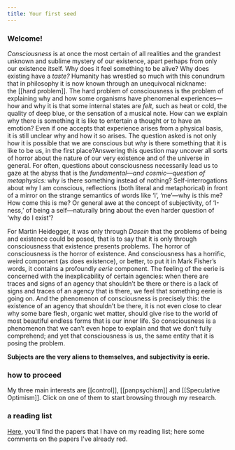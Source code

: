 ```yaml
---
title: Your first seed
---
```


### Welcome!

*Consciousness* is at once the most certain of all realities and the grandest unknown and sublime mystery of our existence, apart perhaps from only our existence itself. Why does it feel something to be alive? Why does existing have a _taste?_ Humanity has wrestled so much with this conundrum that in philosophy it is now known through an unequivocal nickname: the [[hard problem]]. The hard problem of consciousness is the problem of explaining why and how some organisms have phenomenal experiences—how and why it is that some internal states are _felt_, such as heat or cold, the quality of deep blue, or the sensation of a musical note. How can we explain why there is something it is like to entertain a thought or to have an emotion? Even if one accepts that experience arises from a physical basis, it is still unclear why and how it so arises. The question asked is not only how it is possible that we are conscious but _why_ is there something that it is like to be us, in the first place?Answering this question may uncover all sorts of horror about the nature of our very existence and of the universe in general. For often, questions about consciousness necessarily lead us to gaze at the abyss that is the _fundamental_—_and cosmic_—_question of metaphysics:_ why is there something instead of nothing? Self-interrogations about why I am conscious, reflections (both literal and metaphorical) in front of a mirror on the strange semantics of words like ‘I’, ‘me’—why is this me? How come this is me? Or general awe at the concept of subjectivity, of ‘I-ness,’ of being a self—naturally bring about the even harder question of ‘why do I exist’?

For Martin Heidegger, it was only through _Dasein_ that the problems of being and existence could be posed, that is to say that it is only through consciousness that existence presents problems. The horror of consciousness is the horror of existence. And consciousness has a horrific, weird component (as does existence), or better, to put it in Mark Fisher’s words, it contains a profoundly _eerie_ component. The feeling of the eerie is concerned with the inexplicability of certain agencies: when there are traces and signs of an agency that shouldn’t be there or there is a lack of signs and traces of an agency that is there, we feel that something eerie is going on. And the phenomenon of consciousness is precisely this: the existence of an agency that shouldn’t be there, it is not even close to clear why some bare flesh, organic wet matter, should give rise to the world of most beautiful endless forms that is our inner life. So consciousness is a phenomenon that we can’t even hope to explain and that we don’t fully comprehend; and yet that consciousness is us, the same entity that it is posing the problem. 

**Subjects are the very aliens to themselves, and subjectivity is eerie.**


### how to proceed

My three main interests are [[control]], [[panpsychism]] and [[Speculative Optimism]]. Click on one of them to start browsing through my research.

### a reading list 
[Here](https://www.are.na/marco-mattei/neuroscience-ch9lpdbmoiw), you'll find the papers that I have on my reading list; here some comments on the papers I've already red. 
